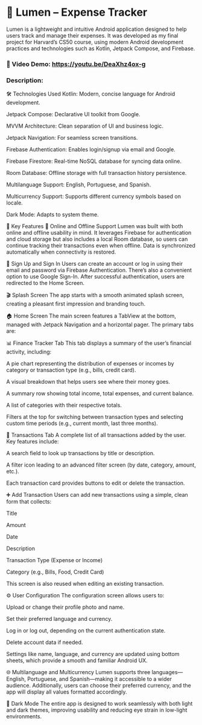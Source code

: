 # 📱 Lumen – Expense Tracker
Lumen is a lightweight and intuitive Android application designed to help users track and manage their expenses. It was developed as my final project for Harvard’s CS50 course, using modern Android development practices and technologies such as Kotlin, Jetpack Compose, and Firebase.

### 🎥 Video Demo: https://youtu.be/DeaXhz4ox-g

### Description:
🛠️ Technologies Used
Kotlin: Modern, concise language for Android development.

Jetpack Compose: Declarative UI toolkit from Google.

MVVM Architecture: Clean separation of UI and business logic.

Jetpack Navigation: For seamless screen transitions.

Firebase Authentication: Enables login/signup via email and Google.

Firebase Firestore: Real-time NoSQL database for syncing data online.

Room Database: Offline storage with full transaction history persistence.

Multilanguage Support: English, Portuguese, and Spanish.

Multicurrency Support: Supports different currency symbols based on locale.

Dark Mode: Adapts to system theme.

🌟 Key Features
🔄 Online and Offline Support
Lumen was built with both online and offline usability in mind. It leverages Firebase for authentication and cloud storage but also includes a local Room database, so users can continue tracking their transactions even when offline. Data is synchronized automatically when connectivity is restored.

🔐 Sign Up and Sign In
Users can create an account or log in using their email and password via Firebase Authentication. There’s also a convenient option to use Google Sign-In. After successful authentication, users are redirected to the Home Screen.

🎬 Splash Screen
The app starts with a smooth animated splash screen, creating a pleasant first impression and branding touch.

🏠 Home Screen
The main screen features a TabView at the bottom, managed with Jetpack Navigation and a horizontal pager. The primary tabs are:

📊 Finance Tracker Tab
This tab displays a summary of the user’s financial activity, including:

A pie chart representing the distribution of expenses or incomes by category or transaction type (e.g., bills, credit card).

A visual breakdown that helps users see where their money goes.

A summary row showing total income, total expenses, and current balance.

A list of categories with their respective totals.

Filters at the top for switching between transaction types and selecting custom time periods (e.g., current month, last three months).

📁 Transactions Tab
A complete list of all transactions added by the user. Key features include:

A search field to look up transactions by title or description.

A filter icon leading to an advanced filter screen (by date, category, amount, etc.).

Each transaction card provides buttons to edit or delete the transaction.

➕ Add Transaction
Users can add new transactions using a simple, clean form that collects:

Title

Amount

Date

Description

Transaction Type (Expense or Income)

Category (e.g., Bills, Food, Credit Card)

This screen is also reused when editing an existing transaction.

⚙️ User Configuration
The configuration screen allows users to:

Upload or change their profile photo and name.

Set their preferred language and currency.

Log in or log out, depending on the current authentication state.

Delete account data if needed.

Settings like name, language, and currency are updated using bottom sheets, which provide a smooth and familiar Android UX.

🌐 Multilanguage and Multicurrency
Lumen supports three languages—English, Portuguese, and Spanish—making it accessible to a wider audience. Additionally, users can choose their preferred currency, and the app will display all values formatted accordingly.

🌙 Dark Mode
The entire app is designed to work seamlessly with both light and dark themes, improving usability and reducing eye strain in low-light environments.
